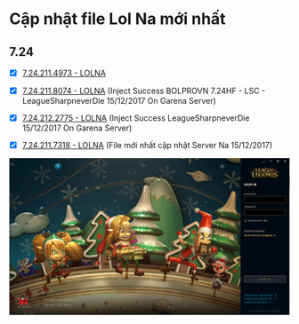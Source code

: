 # Cập nhật file Lol Na mới nhất

## 7.24

- [x] [7.24.211.4973 - LOLNA](https://raw.githubusercontent.com/IoT-VN/League-of-Legends/master/7.24/7.24.211.4973/League%20of%20Legends.exe)

- [x] [7.24.211.8074 - LOLNA](https://raw.githubusercontent.com/IoT-VN/League-of-Legends/master/7.24/7.24.211.8074/League%20of%20Legends.exe) (Inject Success BOLPROVN 7.24HF - LSC - LeagueSharpneverDie 15/12/2017 On Garena Server)

- [x] [7.24.212.2775 - LOLNA](https://raw.githubusercontent.com/IoT-VN/League-of-Legends/master/7.24/7.24.212.2775/League%20of%20Legends.exe) (Inject Success LeagueSharpneverDie 15/12/2017 On Garena Server)

- [x] [7.24.211.7318 - LOLNA](https://raw.githubusercontent.com/IoT-VN/League-of-Legends/master/7.24/7.24.211.7318/League%20of%20Legends.exe) (File mới nhất cập nhật Server Na 15/12/2017)

![alt text](https://raw.githubusercontent.com/IoT-VN/League-of-Legends/master/League%20of%20Legends.png)





